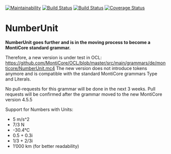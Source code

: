 [![Maintainability](https://api.codeclimate.com/v1/badges/d197cb9534b46949da84/maintainability)](https://codeclimate.com/github/EmbeddedMontiArc/NumberUnit/maintainability)
[![Build Status](https://travis-ci.org/EmbeddedMontiArc/NumberUnit.svg?branch=master)](https://travis-ci.org/EmbeddedMontiArc/NumberUnit)
[![Build Status](https://circleci.com/gh/EmbeddedMontiArc/NumberUnit/tree/master.svg?style=shield&circle-token=:circle-token)](https://circleci.com/gh/EmbeddedMontiArc/NumberUnit/tree/master)
[![Coverage Status](https://coveralls.io/repos/github/EmbeddedMontiArc/NumberUnit/badge.svg?branch=master)](https://coveralls.io/github/EmbeddedMontiArc/NumberUnit?branch=master)
# NumberUnit

**NumberUnit goes further and is in the moving process to become a MontiCore standard grammar.**

Therefore, a new version is under test in OCL: https://github.com/MontiCore/OCL/blob/master/src/main/grammars/de/monticore/NumberUnit.mc4
The new version does not introduce tokens anymore and is compatible with the standard MontiCore grammars Type and Literals.

No pull-requests for this grammar will be done in the next 3 weeks. Pull requests will be confirmed after the grammar moved to the new MontiCore version 4.5.5



Support for Numbers with Units:
* 5 m/s^2
* 7/3 N
* -30.4°C
* 0.5 + 0.3i
* 1/3 + 2/3i
* 1’000 km (for better readability)
